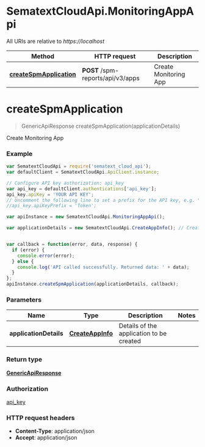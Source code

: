 # SematextCloudApi.MonitoringAppApi

All URIs are relative to *https://localhost*

Method | HTTP request | Description
------------- | ------------- | -------------
[**createSpmApplication**](MonitoringAppApi.md#createSpmApplication) | **POST** /spm-reports/api/v3/apps | Create Monitoring App


<a name="createSpmApplication"></a>
# **createSpmApplication**
> GenericApiResponse createSpmApplication(applicationDetails)

Create Monitoring App

### Example
```javascript
var SematextCloudApi = require('sematext_cloud_api');
var defaultClient = SematextCloudApi.ApiClient.instance;

// Configure API key authorization: api_key
var api_key = defaultClient.authentications['api_key'];
api_key.apiKey = 'YOUR API KEY';
// Uncomment the following line to set a prefix for the API key, e.g. "Token" (defaults to null)
//api_key.apiKeyPrefix = 'Token';

var apiInstance = new SematextCloudApi.MonitoringAppApi();

var applicationDetails = new SematextCloudApi.CreateAppInfo(); // CreateAppInfo | Details of the application to be created


var callback = function(error, data, response) {
  if (error) {
    console.error(error);
  } else {
    console.log('API called successfully. Returned data: ' + data);
  }
};
apiInstance.createSpmApplication(applicationDetails, callback);
```

### Parameters

Name | Type | Description  | Notes
------------- | ------------- | ------------- | -------------
 **applicationDetails** | [**CreateAppInfo**](CreateAppInfo.md)| Details of the application to be created | 

### Return type

[**GenericApiResponse**](GenericApiResponse.md)

### Authorization

[api_key](../README.md#api_key)

### HTTP request headers

 - **Content-Type**: application/json
 - **Accept**: application/json

